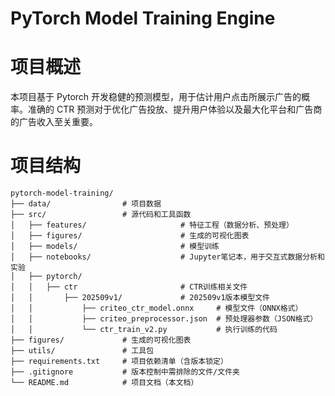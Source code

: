 #  PyTorch Model Training Engine

# 项目概述

本项目基于 Pytorch 开发稳健的预测模型，用于估计用户点击所展示广告的概率。准确的 CTR 预测对于优化广告投放、提升用户体验以及最大化平台和广告商的广告收入至关重要。

# 项目结构

```text
pytorch-model-training/
├── data/                # 项目数据
├── src/                 # 源代码和工具函数
│   ├── features/                     # 特征工程（数据分析、预处理）
│   ├── figures/                      # 生成的可视化图表
│   ├── models/                       # 模型训练
│   ├── notebooks/                    # Jupyter笔记本，用于交互式数据分析和实验
│   ├── pytorch/                
│   │   ├── ctr                       # CTR训练相关文件
│   │       ├── 202509v1/             # 202509v1版本模型文件
│   │           ├── criteo_ctr_model.onnx     # 模型文件（ONNX格式）
│   │           ├── criteo_preprocessor.json  # 预处理器参数（JSON格式）
│   │           └── ctr_train_v2.py           # 执行训练的代码
├── figures/             # 生成的可视化图表
├── utils/               # 工具包
├── requirements.txt     # 项目依赖清单（含版本锁定）
├── .gitignore           # 版本控制中需排除的文件/文件夹
└── README.md            # 项目文档（本文档）
```
